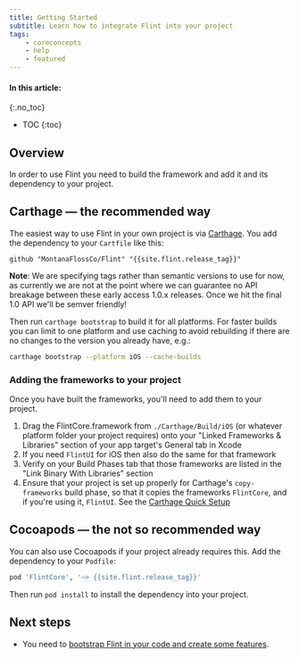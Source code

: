 ```yaml
---
title: Getting Started
subtitle: Learn how to integrate Flint into your project
tags:
    - coreconcepts
    - help
    - featured
---
```


#### In this article:
{:.no_toc}
* TOC
{:toc}

## Overview

In order to use Flint you need to build the framework and add it and its dependency to your project.

## Carthage — the recommended way

The easiest way to use Flint in your own project is via [Carthage](https://github.com/Carthage/Carthage). You add the dependency to your `Cartfile` like this:

```
github "MontanaFlossCo/Flint" "{{site.flint.release_tag}}"
```

**Note**: We are specifying tags rather than semantic versions to use for now, as currently we are not at the point where we can guarantee no API breakage between these early access 1.0.x releases. Once we hit the final 1.0 API we'll be semver friendly!

Then run `carthage bootstrap` to build it for all platforms. For faster builds you can limit to one platform and use caching to avoid rebuilding if there are no changes to the version you already have, e.g.:

```sh
carthage bootstrap --platform iOS --cache-builds
```
### Adding the frameworks to your project

Once you have built the frameworks, you'll need to add them to your project.

1. Drag the FlintCore.framework from `./Carthage/Build/iOS` (or whatever platform folder your project requires) onto your "Linked Frameworks & Libraries" section of your app target's General tab in Xcode
2. If you need `FlintUI` for iOS then also do the same for that framework
3. Verify on your Build Phases tab that those frameworks are listed in the "Link Binary With Libraries" section
4. Ensure that your project is set up properly for Carthage's `copy-frameworks` build phase, so that it copies the frameworks `FlintCore`, and if you're using it, `FlintUI`. See the [Carthage Quick Setup](https://github.com/Carthage/Carthage#quick-start)

## Cocoapods — the not so recommended way

You can also use Cocoapods if your project already requires this. Add the dependency to your `Podfile`:

```ruby
pod 'FlintCore', '~> {{site.flint.release_tag}}'
```

Then run `pod install` to install the dependency into your project.

## Next steps

* You need to [bootstrap Flint in your code and create some features](features_and_actions.md).

